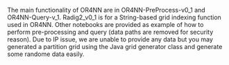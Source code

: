 
The main functionality of OR4NN are in OR4NN-PreProcess-v0_1 and OR4NN-Query-v_1. Radig2_v0_1 is for a String-based grid indexing function used in OR4NN. Other notebooks are provided as example of how to perform pre-processing and query (data paths are removed for security reason). Due to IP issue, we are unable to provide any data but you may generated a partition grid using the Java grid generator class and generate some randome data easily.
